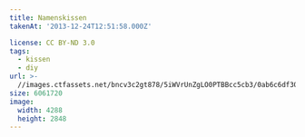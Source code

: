 ```yaml
---
title: Namenskissen
takenAt: '2013-12-24T12:51:58.000Z'

license: CC BY-ND 3.0
tags:
  - kissen
  - diy
url: >-
  //images.ctfassets.net/bncv3c2gt878/5iWVrUnZgLO0PTBBcc5cb3/0ab6c6df3052afa20a1cdd2921ad9f41/namenskissen_11601923653_o
size: 6061720
image:
  width: 4288
  height: 2848
---
```

